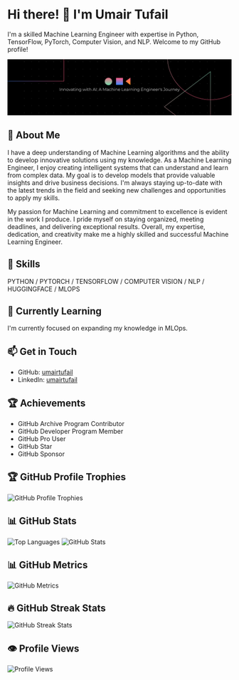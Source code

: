 # Hi there! 👋 I'm Umair Tufail

I'm a skilled Machine Learning Engineer with expertise in Python, TensorFlow, PyTorch, Computer Vision, and NLP. Welcome to my GitHub profile!

![Banner Image](Banner.png)

## 🚀 About Me

I have a deep understanding of Machine Learning algorithms and the ability to develop innovative solutions using my knowledge. As a Machine Learning Engineer, I enjoy creating intelligent systems that can understand and learn from complex data. My goal is to develop models that provide valuable insights and drive business decisions. I'm always staying up-to-date with the latest trends in the field and seeking new challenges and opportunities to apply my skills.

My passion for Machine Learning and commitment to excellence is evident in the work I produce. I pride myself on staying organized, meeting deadlines, and delivering exceptional results. Overall, my expertise, dedication, and creativity make me a highly skilled and successful Machine Learning Engineer.

## 🔧 Skills

PYTHON / PYTORCH / TENSORFLOW / COMPUTER VISION / NLP / HUGGINGFACE / MLOPS

## 🌱 Currently Learning

I'm currently focused on expanding my knowledge in MLOps.

## 📫 Get in Touch

- GitHub: [umairtufail](https://github.com/umairtufail)
- LinkedIn: [umairtufail](https://www.linkedin.com/in/umairtufail/)

## 🏆 Achievements

- GitHub Archive Program Contributor
- GitHub Developer Program Member
- GitHub Pro User
- GitHub Star
- GitHub Sponsor

## 🏆 GitHub Profile Trophies

![GitHub Profile Trophies](https://github-profile-trophy.vercel.app/?username=umairtufail)

## 📊 GitHub Stats

![Top Languages](https://github-readme-stats.vercel.app/api/top-langs/?username=umairtufail)
![GitHub Stats](https://github-readme-stats.vercel.app/api?username=umairtufail&show_icons=true&count_private=true)

## 📊 GitHub Metrics

![GitHub Metrics](https://metrics.lecoq.io/umairtufail)

## 🔥 GitHub Streak Stats

![GitHub Streak Stats](https://streak-stats.demolab.com/?user=umairtufail)

## 👁️ Profile Views

![Profile Views](https://gpvc.arturio.dev/umairtufail)

